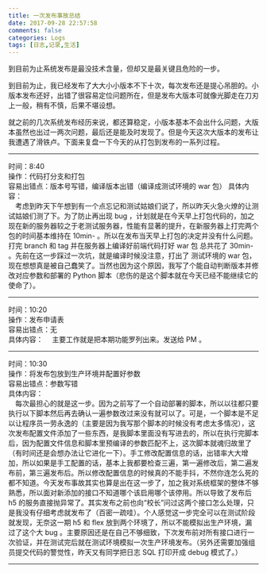 ```yaml
---
title: 一次发布事故总结
date: 2017-09-28 22:57:58
comments: false
categories: Logs
tags: [日志,记录,生活]
---
```

到目前为止系统发布是最没技术含量，但却又是最关键且危险的一步。  

到目前为止，我已经发布了大大小小版本不下十次，每次发布还是提心吊胆的。小版本发布还好，出错了很容易定位问题所在，但是发布大版本可就像光脚走在刀刃上一般，稍有不慎，后果不堪设想。  

就之前的几次系统发布经历来说，都还算稳定，小版本基本不会出什么问题，大版本虽然也出过一两次问题，最后还是能及时发现了。但是今天这次大版本的发布让我遭遇了滑铁卢。下面来复盘一下今天的从打包到发布的一系列过程。  

---

时间：8:40  
操作：代码打分支和打包  
容易出错点：版本号写错，编译版本出错（编译成测试环境的 war 包）
具体内容：  
&emsp;考虑到昨天下午想到有一个点忘记和测试姑娘们说了，所以昨天火急火燎的让测试姑娘们测了下。为了防止再出现 bug ，计划就是在今天早上打包代码的，加之现在新的服务器较之于老测试服务器，性能有显著的提升，在新服务器上打完两个包的时间基本维持在 10min- 。所以在发布当天早上打包的决定并没有什么问题。打完 branch 和 tag 并在服务器上编译好前端代码打好 war 包 总共花了 30min- 。先前在这一步踩过一次坑，就是编译时候没注意，打出了 测试环境的 war 包，现在想想真是被自己蠢笑了。当然也因为这个原因，我写了个能自动判断版本并修改对应参数和部署的 Python 脚本（悲伤的是这个脚本就在今天已经不能继续它的使命了）。  

---
时间：10:20  
操作：发布申请表  
容易出错点：无  
具体内容：
&emsp;主要工作就是把本期功能罗列出来。发送给 PM 。  

---

时间：10:30  
操作：将发布包放到生产环境并配置好参数  
容易出错点：参数写错  
具体内容：  
&emsp;每次最担心的就是这一步。因为之前写了一个自动部署的脚本，所以以往都只要执行以下脚本然后再去确认一遍参数改过来没有就可以了。可是，一个脚本是不足以让程序员一劳永逸的（主要是因为我写那个脚本的时候没有考虑太多情况），这次发布配置文件添加了一些东西，是我脚本里面没有写进去的，所以在执行完脚本后，因为配置文件信息和脚本里预编译的参数匹配不上，这次脚本就魂归故里了（有时间还是会想办法让它进化一下）。手工修改配置信息的话，出错率大大增加，所以如果是手工配置的话，基本上我都要检查三遍，第一遍修改后，第二遍发布前，第三遍发布后。所以修改配置信息的时候真的不能手抖，不然你连怎么死的都不知道。今天发布事故其实也算是出在这一步了，加之我对系统框架的整体不够熟悉，所以面对新添加的接口不知道哪个该启用哪个该停用。所以导致了发布后 h5 的服务直接抛异常了。其实发布之前也向“校长”问过这两个接口怎么处理，只是我没有仔细考虑就发布了（百密一疏哇）。个人感觉这一步完全可以在测试阶段就发现，无奈这一期 h5 和 flex 放到两个环境了，所以不能模拟出生产环境，漏过了这个大 bug 。主要原因还是在自己不够细致，下次发布前对所有接口进行一次验证，并在测试完后就在测试环境模拟一次生产环境发布。（另外还需要加强组员提交代码的警觉性，昨天又有同学把日志 SQL 打印开成 debug 模式了。）  

---
